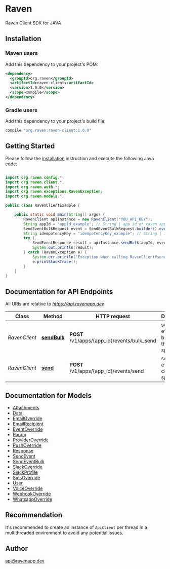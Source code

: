# Raven

Raven Client SDK for JAVA

## Installation

[//]: # (To install the API client library to your local Maven repository, simply execute:)

[//]: # ()
[//]: # (```shell)

[//]: # (mvn clean install)

[//]: # (```)

[//]: # ()
[//]: # (To deploy it to a remote Maven repository instead, configure the settings of the repository and execute:)

[//]: # ()
[//]: # (```shell)

[//]: # (mvn clean deploy)

[//]: # (```)

[//]: # ()
[//]: # (Refer to the [OSSRH Guide]&#40;http://central.sonatype.org/pages/ossrh-guide.html&#41; for more information.)

### Maven users

Add this dependency to your project's POM:

```xml
<dependency>
  <groupId>org.raven</groupId>
  <artifactId>raven-client</artifactId>
  <version>1.0.0</version>
  <scope>compile</scope>
</dependency>
```

### Gradle users

Add this dependency to your project's build file:

```groovy
compile "org.raven:raven-client:1.0.0"
```

[//]: # (### Others)

[//]: # ()
[//]: # (At first generate the JAR by executing:)

[//]: # ()
[//]: # (```shell)

[//]: # (mvn clean package)

[//]: # (```)

[//]: # ()
[//]: # (Then manually install the following JARs:)

[//]: # ()
[//]: # (* `target/raven-client-1.0.0.jar`)

[//]: # (* `target/lib/*.jar`)

## Getting Started

Please follow the [installation](#installation) instruction and execute the following Java code:

```java

import org.raven.config.*;
import org.raven.client.*;
import org.raven.auth.*;
import org.raven.exceptions.RavenException;
import org.raven.models.*;

public class RavenClientExample {

    public static void main(String[] args) {
        RavenClient apiInstance = new RavenClient("YOU_API_KEY");
        String appId = "appId_example"; // String | app id of raven app
        SendEventBulkRequest event = SendEventBulkRequest.builder().event("test").batch(/*BATCH ARRAY*/).build(); // SendEventBulk | the body for the event that has to be triggered
        String idempotencyKey = "idempotencyKey_example"; // String | idempotency key of api
        try {
            SendEventResponse result = apiInstance.sendBulk(appId, event, idempotencyKey);
            System.out.println(result);
        } catch (RavenException e) {
            System.err.println("Exception when calling RavenClient#sendBulk");
            e.printStackTrace();
        }
    }
}

```

## Documentation for API Endpoints

All URIs are relative to *https://api.ravenapp.dev*

| Class         | Method                                       | HTTP request                                | Description                                          |
|---------------|----------------------------------------------|---------------------------------------------|------------------------------------------------------|
| *RavenClient* | [**sendBulk**](docs/RavenClient.md#sendBulk) | **POST** /v1/apps/{app_id}/events/bulk_send | sends the event in bulk to all the clients specified |
| *RavenClient* | [**send**](docs/RavenClient.md#send)         | **POST** /v1/apps/{app_id}/events/send      | sends the event to the client specified              |

## Documentation for Models

 - [Attachments](docs/Attachments.md)
 - [Data](docs/Data.md)
 - [EmailOverride](docs/EmailOverride.md)
 - [EmailRecipient](docs/EmailRecipient.md)
 - [EventOverride](docs/EventOverride.md)
 - [Param](docs/Param.md)
 - [ProviderOverride](docs/ProviderOverride.md)
 - [PushOverride](docs/PushOverride.md)
 - [Response](docs/SendEventResponse.md)
 - [SendEvent](docs/SendEventRequest.md)
 - [SendEventBulk](docs/SendEventBulkRequest.md)
 - [SlackOverride](docs/SlackOverride.md)
 - [SlackProfile](docs/SlackProfile.md)
 - [SmsOverride](docs/SmsOverride.md)
 - [User](docs/User.md)
 - [VoiceOverride](docs/VoiceOverride.md)
 - [WebhookOverride](docs/WebhookOverride.md)
 - [WhatsappOverride](docs/WhatsappOverride.md)


[//]: # (## Documentation for Authorization)

[//]: # ()
[//]: # (Authentication schemes defined for the API:)

[//]: # (### ApiKeyAuth)

[//]: # ()
[//]: # (- **Type**: API key)

[//]: # (- **API key parameter name**: Authorization)

[//]: # (- **Location**: HTTP header)


## Recommendation

It's recommended to create an instance of `ApiClient` per thread in a multithreaded environment to avoid any potential issues.

## Author

api@ravenapp.dev

